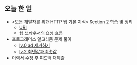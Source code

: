 ## 오늘 한 일
- <모든 개발자를 위한 HTTP 웹 기본 지식> Section 2 학습 및 정리
  - [URI](https://github.com/makepin2r/TIL/blob/master/CS/HTTP/2-1_URI.md)
  - [웹 브라우저의 요청 흐름](https://github.com/makepin2r/TIL/blob/master/CS/HTTP/2-2_browser_flow.md)
- 프로그래머스 알고리즘 문제 풀이
  - [lv.0 ad 제거하기](https://github.com/makepin2r/TIL/blob/master/Algorithm/js/programmers_181870.md)
  - [lv.2 최댓값과 최솟값](https://github.com/makepin2r/TIL/blob/master/Algorithm/js/programmers_12939.md)
- 이력서 수정 후 피드백 재제출
